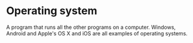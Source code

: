 [Title]: # (Operating system)
[Difficulty]: # (Beginner)
[Order]: # (82)

# Operating system

A program that runs all the other programs on a computer. Windows, Android and Apple's OS X and iOS are all examples of operating systems.